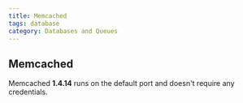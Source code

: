 ```yaml
---
title: Memcached
tags: database
category: Databases and Queues
---
```


## Memcached

Memcached **1.4.14** runs on the default port and doesn't require any credentials.
